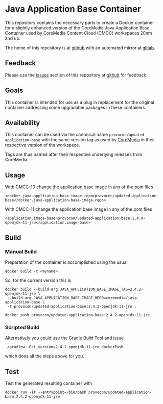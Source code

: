 # Java Application Base Container

This repository contains the necessary parts to create a Docker container for a 
slightly enhanced version of the CoreMedia Java Application Base Container used
by CoreMedia Content Cloud (CMCC) workspaces 20nm and up.

The home of this repository is at [github][github] with an automated mirror at
[gitlab][gitlab].

## Feedback

Please use the [issues][issues] section of this repository at [github][github] 
for feedback. 

## Goals

This container is intended for use as a plug in replacement for the original
container addressing some upgradable packages in these containers.

## Availability

This container can be used via the canonical name `provocon/updated-application-base`
with the same version tag as used by [CoreMedia][coremedia] in their respective
version of the workspace.

Tags are thus named after their respective underlying releases from CoreMedia.

## Usage

With CMCC-10 change the application base image in any of the pom files

```
<docker.java-application-base-image.repo>provocon/updated-application-base</docker.java-application-base-image.repo>
```

With CMCC-11 change the application base image in any of the pom files

```
<application.image-base>provocon/updated-application-base:2.4.0-openjdk-11-jre</application.image-base>
```

## Build

### Manual Build

Preparation of the container is accomplished using the usual

```
docker build -t <myname> .
```

So, for the current version this is

```
docker build --build-arg JAVA_APPLICATION_BASE_IMAGE_TAG=2.4.2-openjdk-11-jre \
 --build-arg JAVA_APPLICATION_BASE_IMAGE_REPO=coremedia/java-application-base \
 -t provocon/updated-application-base:2.4.2-openjdk-11-jre .
```

```
docker push provocon/updated-application-base:2.4.2-openjdk-11-jre
```

### Scripted Build

Alternatively you could use the [Gradle Build Tool][gradle] and issue

```
./gradlew -Pci_version=2.4.2-openjdk-11-jre dockerPush
```

which does all the steps above for you.


## Test

Test the generated resulting container with

```
docker run -it --entrypoint=/bin/bash provocon/updated-application-base:2.4.2-openjdk-11-jre
```

[sencha]: https://www.sencha.com/products/extjs/cmd-download/
[coremedia]: https://www.coremedia.com/
[gitlabci]: https://gitlab.com/
[issues]: https://github.com/provocon/updated-application-base/issues
[github]: https://github.com/provocon/updated-application-base
[gitlab]: https://gitlab.com/provocon/updated-application-base
[maven]: https://maven.apache.org/
[gradle]: https://gradle.org/

